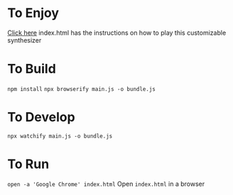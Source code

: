 # To Enjoy
[Click here](https://stevenlove.github.io/ji/)
index.html has the instructions on how to play this customizable synthesizer

# To Build
`npm install`
`npx browserify main.js -o bundle.js`

# To Develop
`npx watchify main.js -o bundle.js`

# To Run
`open -a 'Google Chrome' index.html`
Open `index.html` in a browser